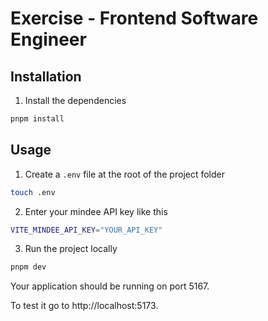 # Exercise - Frontend Software Engineer

## Installation

1. Install the dependencies

```bash
pnpm install
```

## Usage

1. Create a `.env` file at the root of the project folder

```bash
touch .env
```

2. Enter your mindee API key like this

```bash
VITE_MINDEE_API_KEY="YOUR_API_KEY"
```

3. Run the project locally

```bash
pnpm dev
```

Your application should be running on port 5167.

To test it go to http://localhost:5173.
